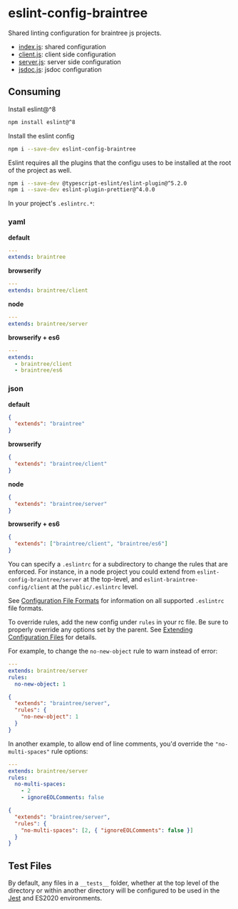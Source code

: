 # eslint-config-braintree

Shared linting configuration for braintree js projects.

- [index.js](./index.js): shared configuration
- [client.js](./client.js): client side configuration
- [server.js](./server.js): server side configuration
- [jsdoc.js](./jsdoc.js): jsdoc configuration

## Consuming

Install eslint@^8

```bash
npm install eslint@^8
```

Install the eslint config

```bash
npm i --save-dev eslint-config-braintree
```

Eslint requires all the plugins that the configu uses to be installed at
the root of the project as well.

```bash
npm i --save-dev @typescript-eslint/eslint-plugin@^5.2.0
npm i --save-dev eslint-plugin-prettier@^4.0.0
```

In your project's `.eslintrc.*`:

### yaml

**default**

```yaml
---
extends: braintree
```

**browserify**

```yaml
---
extends: braintree/client
```

**node**

```yaml
---
extends: braintree/server
```

**browserify + es6**

```yaml
---
extends:
  - braintree/client
  - braintree/es6
```

### json

**default**

```json
{
  "extends": "braintree"
}
```

**browserify**

```json
{
  "extends": "braintree/client"
}
```

**node**

```json
{
  "extends": "braintree/server"
}
```

**browserify + es6**

```json
{
  "extends": ["braintree/client", "braintree/es6"]
}
```

You can specify a `.eslintrc` for a subdirectory to change the rules
that are enforced. For instance, in a node project you could extend from
`eslint-config-braintree/server` at the top-level, and
`eslint-braintree-config/client` at the `public/.eslintrc` level.

See [Configuration File
Formats](https://eslint.org/docs/user-guide/configuring#configuration-file-formats)
for information on all supported `.eslintrc` file formats.

To override rules, add the new config under `rules` in your rc file. Be
sure to properly override any options set by the parent. See [Extending
Configuration
Files](https://eslint.org/docs/user-guide/configuring#extending-configuration-files)
for details.

For example, to change the `no-new-object` rule to warn instead of
error:

```yaml
---
extends: braintree/server
rules:
  no-new-object: 1
```

```json
{
  "extends": "braintree/server",
  "rules": {
    "no-new-object": 1
  }
}
```

In another example, to allow end of line comments, you'd override the
`"no-multi-spaces"` rule options:

```yaml
---
extends: braintree/server
rules:
  no-multi-spaces:
    - 2
    - ignoreEOLComments: false
```

```json
{
  "extends": "braintree/server",
  "rules": {
    "no-multi-spaces": [2, { "ignoreEOLComments": false }]
  }
}
```

## Test Files

By default, any files in a `__tests__` folder, whether at the top level
of the directory or within another directory will be configured to be
used in the [Jest](https://jestjs.io/) and ES2020 environments.
